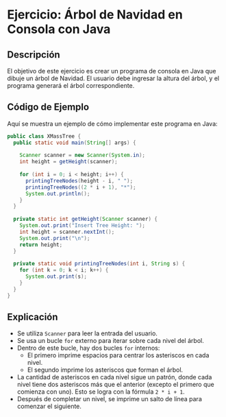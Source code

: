 
# Ejercicio: Árbol de Navidad en Consola con Java

## Descripción
El objetivo de este ejercicio es crear un programa de consola en Java que dibuje un árbol de Navidad. El usuario debe ingresar la altura del árbol, y el programa generará el árbol correspondiente.

## Código de Ejemplo
Aquí se muestra un ejemplo de cómo implementar este programa en Java:

```java
public class XMassTree {
  public static void main(String[] args) {
      
    Scanner scanner = new Scanner(System.in);
    int height = getHeight(scanner);
    
    for (int i = 0; i < height; i++) {
      printingTreeNodes(height - i, " ");
      printingTreeNodes((2 * i + 1), "*");
      System.out.println();
    }
  }
  
  private static int getHeight(Scanner scanner) {
    System.out.print("Insert Tree Height: ");
    int height = scanner.nextInt();
    System.out.print("\n");
    return height;
  }
  
  private static void printingTreeNodes(int i, String s) {
    for (int k = 0; k < i; k++) {
      System.out.print(s);
    }
  }
}
```

## Explicación
- Se utiliza `Scanner` para leer la entrada del usuario.
- Se usa un bucle `for` externo para iterar sobre cada nivel del árbol.
- Dentro de este bucle, hay dos bucles `for` internos:
  - El primero imprime espacios para centrar los asteriscos en cada nivel.
  - El segundo imprime los asteriscos que forman el árbol.
- La cantidad de asteriscos en cada nivel sigue un patrón, donde cada nivel tiene dos asteriscos más que el anterior (excepto el primero que comienza con uno). Esto se logra con la fórmula `2 * i + 1`.
- Después de completar un nivel, se imprime un salto de línea para comenzar el siguiente.
